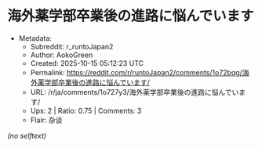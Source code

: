 # 海外薬学部卒業後の進路に悩んでいます

- Metadata:
  - Subreddit: r_runtoJapan2
  - Author: AokoGreen
  - Created: 2025-10-15 05:12:23 UTC
  - Permalink: https://reddit.com/r/runtoJapan2/comments/1o72bqg/海外薬学部卒業後の進路に悩んでいます/
  - URL: /r/ja/comments/1o727y3/海外薬学部卒業後の進路に悩んでいます/
  - Ups: 2 | Ratio: 0.75 | Comments: 3
  - Flair: 杂谈

_(no selftext)_
